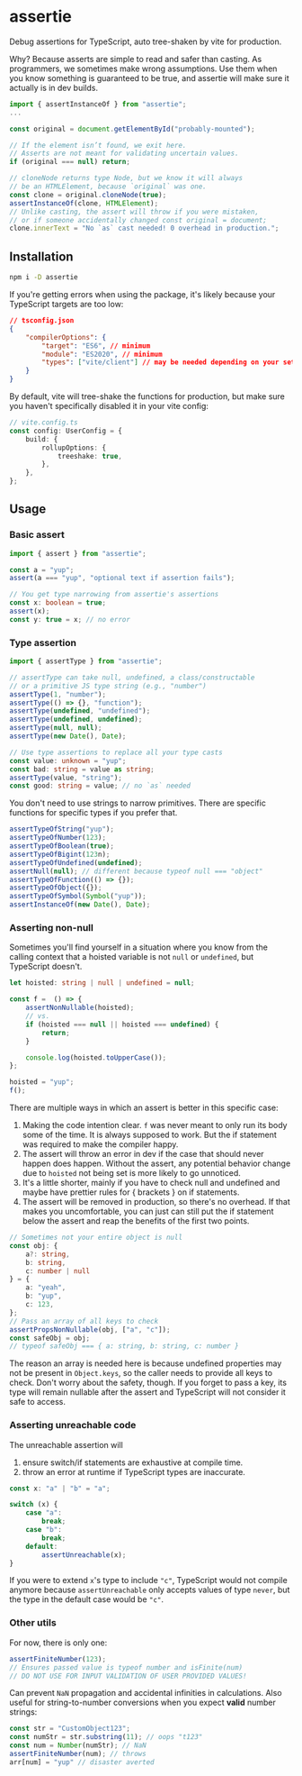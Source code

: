 # assertie

Debug assertions for TypeScript, auto tree-shaken by vite for production.

Why? Because asserts are simple to read and safer than casting. As programmers, we sometimes make wrong assumptions. Use them when you know something is guaranteed to be true, and assertie will make sure it actually is in dev builds.

```ts
import { assertInstanceOf } from "assertie";
...

const original = document.getElementById("probably-mounted");

// If the element isn’t found, we exit here.
// Asserts are not meant for validating uncertain values.
if (original === null) return;

// cloneNode returns type Node, but we know it will always
// be an HTMLElement, because `original` was one.
const clone = original.cloneNode(true);
assertInstanceOf(clone, HTMLElement);
// Unlike casting, the assert will throw if you were mistaken,
// or if someone accidentally changed const original = document;
clone.innerText = "No `as` cast needed! 0 overhead in production.";
```

## Installation

```bash
npm i -D assertie
```

If you're getting errors when using the package, it's likely because your TypeScript targets are too low:

```json
// tsconfig.json
{
    "compilerOptions": {
        "target": "ES6", // minimum
        "module": "ES2020", // minimum
        "types": ["vite/client"] // may be needed depending on your setup
    }
}
```

By default, vite will tree-shake the functions for production, but make sure you haven't specifically disabled it in your vite config:

```ts
// vite.config.ts
const config: UserConfig = {
    build: {
        rollupOptions: {
            treeshake: true,
        },
    },
};
```

## Usage

### Basic assert

```ts
import { assert } from "assertie";

const a = "yup";
assert(a === "yup", "optional text if assertion fails");

// You get type narrowing from assertie's assertions
const x: boolean = true;
assert(x);
const y: true = x; // no error
```

### Type assertion

```ts
import { assertType } from "assertie";

// assertType can take null, undefined, a class/constructable 
// or a primitive JS type string (e.g., "number")
assertType(1, "number");
assertType(() => {}, "function");
assertType(undefined, "undefined");
assertType(undefined, undefined);
assertType(null, null);
assertType(new Date(), Date);

// Use type assertions to replace all your type casts
const value: unknown = "yup";
const bad: string = value as string;
assertType(value, "string");
const good: string = value; // no `as` needed
```

You don't need to use strings to narrow primitives. There are specific functions for specific types if you prefer that.

```ts
assertTypeOfString("yup");
assertTypeOfNumber(123);
assertTypeOfBoolean(true);
assertTypeOfBigint(123n);
assertTypeOfUndefined(undefined);
assertNull(null); // different because typeof null === "object"
assertTypeOfFunction(() => {});
assertTypeOfObject({});
assertTypeOfSymbol(Symbol("yup"));
assertInstanceOf(new Date(), Date);
```

### Asserting non-null

Sometimes you'll find yourself in a situation where you know from the calling context that a hoisted variable is not `null` or `undefined`, but TypeScript doesn't.

```ts
let hoisted: string | null | undefined = null;

const f =  () => {
    assertNonNullable(hoisted);
    // vs.
    if (hoisted === null || hoisted === undefined) {
        return;
    }

    console.log(hoisted.toUpperCase());
};

hoisted = "yup";
f();
```

There are multiple ways in which an assert is better in this specific case:

1. Making the code intention clear. `f` was never meant to only run its body some of the time. It is always supposed to work. But the if statement was required to make the compiler happy.
2. The assert will throw an error in dev if the case that should never happen does happen. Without the assert, any potential behavior change due to `hoisted` not being set is more likely to go unnoticed.
3. It's a little shorter, mainly if you have to check null and undefined and maybe have prettier rules for { brackets } on if statements.
4. The assert will be removed in production, so there's no overhead. If that makes you uncomfortable, you can just can still put the if statement below the assert and reap the benefits of the first two points.

```ts
// Sometimes not your entire object is null
const obj: {
    a?: string,
    b: string,
    c: number | null
} = {
    a: "yeah",
    b: "yup",
    c: 123,
};
// Pass an array of all keys to check
assertPropsNonNullable(obj, ["a", "c"]);
const safeObj = obj;
// typeof safeObj === { a: string, b: string, c: number }
```

The reason an array is needed here is because undefined properties may not be present in `Object.keys`, so the caller needs to provide all keys to check. Don't worry about the safety, though. If you forget to pass a key, its type will remain nullable after the assert and TypeScript will not consider it safe to access.

### Asserting unreachable code

The unreachable assertion will

1. ensure switch/if statements are exhaustive at compile time.
2. throw an error at runtime if TypeScript types are inaccurate.

```ts
const x: "a" | "b" = "a";

switch (x) {
    case "a":
        break;
    case "b":
        break;
    default:
        assertUnreachable(x);
}
```

If you were to extend `x`'s type to include `"c"`, TypeScript would not compile anymore because `assertUnreachable` only accepts values of type `never`, but the type in the default case would be `"c"`.

### Other utils

For now, there is only one:

```ts
assertFiniteNumber(123);
// Ensures passed value is typeof number and isFinite(num)
// DO NOT USE FOR INPUT VALIDATION OF USER PROVIDED VALUES!
```

Can prevent `NaN` propagation and accidental infinities in calculations. Also useful for string-to-number conversions when you expect **valid** number strings:

```ts
const str = "CustomObject123";
const numStr = str.substring(11); // oops "t123"
const num = Number(numStr); // NaN
assertFiniteNumber(num); // throws
arr[num] = "yup" // disaster averted
```
